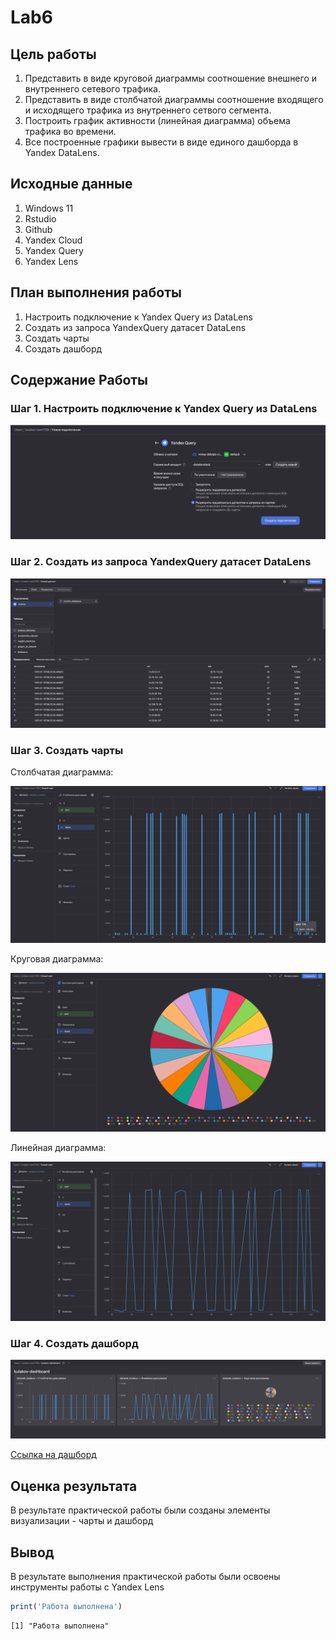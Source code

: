 

# Lab6

## Цель работы

1.  Представить в виде круговой диаграммы соотношение внешнего и
    внутреннего сетевого трафика.
2.  Представить в виде столбчатой диаграммы соотношение входящего и
    исходящего трафика из внутреннего сетвого сегмента.
3.  Построить график активности (линейная диаграмма) объема трафика во
    времени.
4.  Все построенные графики вывести в виде единого дашборда в Yandex
    DataLens.

## Исходные данные

1.  Windows 11
2.  Rstudio
3.  Github
4.  Yandex Cloud
5.  Yandex Query
6.  Yandex Lens

## План выполнения работы

1.  Настроить подключение к Yandex Query из DataLens
2.  Создать из запроса YandexQuery датасет DataLens
3.  Создать чарты
4.  Создать дашборд

## Содержание Работы

### Шаг 1. Настроить подключение к Yandex Query из DataLens

![](https://github.com/ivansindacco/threat-hunting/blob/main/Lab6/IMG/1.png)

### Шаг 2. Создать из запроса YandexQuery датасет DataLens

![](https://github.com/ivansindacco/threat-hunting/blob/main/Lab6/IMG/2.png)

### Шаг 3. Создать чарты

Столбчатая диаграмма:

![](https://github.com/ivansindacco/threat-hunting/blob/main/Lab6/IMG/3.png)

Круговая диаграмма:

![](https://github.com/ivansindacco/threat-hunting/blob/main/Lab6/IMG/4.png)

Линейная диаграмма:

![](https://github.com/ivansindacco/threat-hunting/blob/main/Lab6/IMG/5.png)

### Шаг 4. Создать дашборд

![](https://github.com/ivansindacco/threat-hunting/blob/main/Lab6/IMG/6.png)

[Ссылка на дашборд](https://datalens.yandex.cloud/7uuhj53e4aqmt-kulakov-dashboard)

## Оценка результата

В результате практической работы были созданы элементы визуализации -
чарты и дашборд

## Вывод

В результате выполнения практической работы были освоены инструменты
работы с Yandex Lens

``` r
print('Работа выполнена')
```

    [1] "Работа выполнена"
